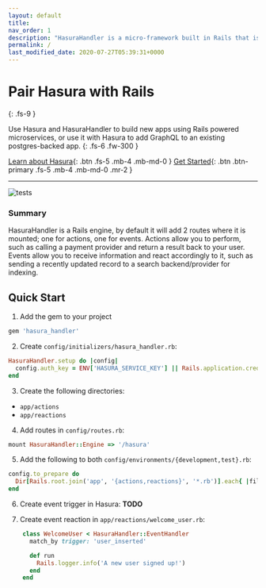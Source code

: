```yaml
---
layout: default
title:
nav_order: 1
description: "HasuraHandler is a micro-framework built in Rails that is designed to make integrating with Hasura very easy."
permalink: /
last_modified_date: 2020-07-27T05:39:31+0000
---
```


# Pair Hasura with Rails
{: .fs-9 }

Use Hasura and HasuraHandler to build new apps using Rails powered microservices,
or use it with Hasura to add GraphQL to an existing postgres-backed app.
{: .fs-6 .fw-300 }

[Learn about Hasura](https://hasura.io/docs/1.0/graphql/manual/index.html){: .btn .fs-5 .mb-4 .mb-md-0 }
[Get Started](#quick-start){: .btn .btn-primary .fs-5 .mb-4 .mb-md-0 .mr-2 }

---

![tests](https://github.com/KazW/HasuraHandler/workflows/tests/badge.svg)

### Summary

HasuraHandler is a Rails engine, by default it will add 2 routes where it is mounted;
one for actions, one for events. Actions allow you to perform, such as calling a
payment provider and return a result back to your user. Events allow you to receive
information and react accordingly to it, such as sending a recently updated record
to a search backend/provider for indexing.

## Quick Start

1. Add the gem to your project
```ruby
gem 'hasura_handler'
```

2. Create `config/initializers/hasura_handler.rb`:
```ruby
HasuraHandler.setup do |config|
  config.auth_key = ENV['HASURA_SERVICE_KEY'] || Rails.application.credentials.hasura_service_key
end
```

3. Create the following directories:
* `app/actions`
* `app/reactions`

4. Add routes in `config/routes.rb`:
```ruby
mount HasuraHandler::Engine => '/hasura'
```

5. Add the following to both `config/environments/{development,test}.rb`:
```ruby
config.to_prepare do
  Dir[Rails.root.join('app', '{actions,reactions}', '*.rb')].each{ |file| require_dependency file }
end
```

6. Create event trigger in Hasura: **TODO**

7. Create event reaction in `app/reactions/welcome_user.rb`:
```ruby
    class WelcomeUser < HasuraHandler::EventHandler
      match_by trigger: 'user_inserted'

      def run
        Rails.logger.info('A new user signed up!')
      end
    end
```
